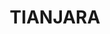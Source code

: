 ---
lastmod: '2025-04-06T06:05:20+00:00'
latitude: -35.14023316
layout: suburb
longitude: 150.3147711
postcode: '2622'
state: NSW
title: TIANJARA
url: /nsw/tianjara/
---